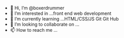 - 👋 Hi, I’m @boxerdrummer
- 👀 I’m interested in ...front end web development
- 🌱 I’m currently learning ...HTML/CSS/JS Git Git Hub
- 💞️ I’m looking to collaborate on ...
- 📫 How to reach me ...

<!---
boxerdrummer/boxerdrummer is a ✨ special ✨ repository because its `README.md` (this file) appears on your GitHub profile.
You can click the Preview link to take a look at your changes.
--->
